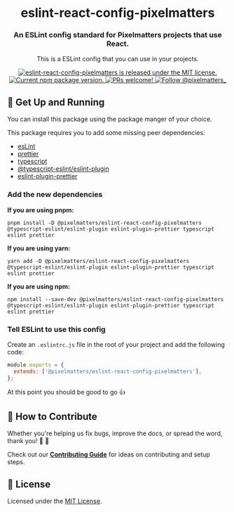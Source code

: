 <h1 align="center">
  eslint-react-config-pixelmatters
</h1>

<h3 align="center">
  An ESLint config standard for Pixelmatters projects that use React.
</h3>

<p align="center">
This is a ESLint config that you can use in your projects.
</p>

<p align="center">
  <a href="https://github.com/Pixelmatters/eslint-react-config-pixelmatters/blob/master/LICENSE">
    <img src="https://img.shields.io/badge/license-MIT-blue.svg" alt="eslint-react-config-pixelmatters is released under the MIT license." />
  </a>
  <a href="https://www.npmjs.com/package/@pixelmatters/eslint-react-config-pixelmatters">
    <img src="https://img.shields.io/npm/v/@pixelmatters/eslint-react-config-pixelmatters.svg" alt="Current npm package version." />
  </a>
  <a href="https://github.com/Pixelmatters/eslint-react-config-pixelmatters/blob/master/CONTRIBUTING.md">
    <img src="https://img.shields.io/badge/PRs-welcome-brightgreen.svg" alt="PRs welcome!" />
  </a>
  <a href="https://twitter.com/intent/follow?screen_name=pixelmatters_">
    <img src="https://img.shields.io/twitter/follow/pixelmatters_.svg?label=Follow%20@pixelmatters_" alt="Follow @pixelmatters_" />
  </a>
</p>

## 🚀 Get Up and Running

You can install this package using the package manger of your choice.

This package requires you to add some missing peer dependencies:
* [esLint](https://www.npmjs.com/package/eslint)
* [prettier](https://www.npmjs.com/package/prettier)
* [typescript](https://www.npmjs.com/package/typescript)
* [@typescript-eslint/eslint-plugin](https://www.npmjs.com/package/@typescript-eslint/eslint-plugin)
* [eslint-plugin-prettier](https://www.npmjs.com/package/eslint-plugin-prettier)

### Add the new dependencies

**If you are using pnpm:**

```shell
pnpm install -D @pixelmatters/eslint-react-config-pixelmatters @typescript-eslint/eslint-plugin eslint-plugin-prettier typescript eslint prettier
```

**If you are using yarn:**

```shell
yarn add -D @pixelmatters/eslint-react-config-pixelmatters @typescript-eslint/eslint-plugin eslint-plugin-prettier typescript eslint prettier
```

**If you are using npm:**

```shell
npm install --save-dev @pixelmatters/eslint-react-config-pixelmatters @typescript-eslint/eslint-plugin eslint-plugin-prettier typescript eslint prettier
```

### Tell ESLint to use this config

Create an `.eslintrc.js`  file in the root of your project and add the following code:

``` js
module.exports = {
  extends: ['@pixelmatters/eslint-react-config-pixelmatters'],
};
```

At this point you should be good to go 👍

## 🤝 How to Contribute

Whether you're helping us fix bugs, improve the docs, or spread the word, thank you! 💪 🧡

Check out our [**Contributing Guide**](https://github.com/Pixelmatters/eslint-react-config-pixelmatters/blob/master/CONTRIBUTING.md) for ideas on contributing and setup steps.

## :memo: License

Licensed under the [MIT License](./LICENSE).
